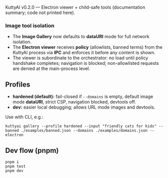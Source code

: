 KuttyAI v0.2.0 — Electron viewer + child-safe tools (documentation summary; code not printed here).


### Image tool isolation
- The **Image Gallery** now defaults to **dataURI** mode for full network isolation.
- The **Electron viewer** receives **policy** (allowlists, banned terms) from the KuttyAI process via **IPC** and enforces it before any content is shown.
- The viewer is subordinate to the orchestrator: no load until policy handshake completes; navigation is blocked; non-allowlisted requests are denied at the main-process level.


## Profiles
- **hardened (default):** fail-closed if `--domains` is empty, default image mode **dataURI**, strict CSP, navigation blocked, devtools off.
- **dev:** easier local debugging; allows URL mode images and devtools.

Use with CLI, e.g.:
```
kuttyai gallery --profile hardened --input "friendly cats for kids" --banned ./examples/banned.json --domains ./examples/domains.json --electron
```

## Dev flow (pnpm)
```
pnpm i
pnpm test
pnpm dev
```
